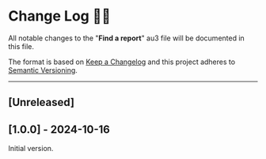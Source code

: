 # **Change Log** 📜📝

All notable changes to the "**Find a report**" au3 file will be documented in this file.

The format is based on [Keep a Changelog](https://keepachangelog.com/en/1.0.0/) and this project adheres to [Semantic Versioning](https://semver.org/spec/v2.0.0.html).

---

## [Unreleased]

## [**1.0.0**] - 2024-10-16

Initial version.